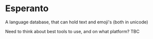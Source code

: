 # Esperanto
A language database, that can hold text and emoji's (both in unicode)

Need to think about best tools to use, and on what platform?
TBC
